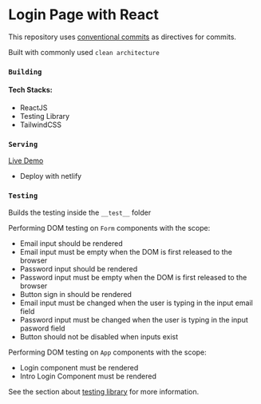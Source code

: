 # Login Page with React
This repository uses [conventional commits](https://pages.github.com/) as directives for commits.


Built with commonly used `clean architecture`


### `Building`

#### Tech Stacks:

- ReactJS 
- Testing Library 
- TailwindCSS


### `Serving`

[Live Demo](https://form-ui-zot.netlify.app) 
- Deploy with netlify

### `Testing`

Builds the testing inside the `__test__` folder

Performing DOM testing on `Form` components with the scope:
- Email input should be rendered
- Email input must be empty when the DOM is first released to the browser
- Password input should be rendered
- Password input must be empty when the DOM is first released to the browser
- Button sign in should be rendered
- Email input must be changed when the user is typing in the input email field
- Password input must be changed when the user is typing in the input pasword field
- Button should not be disabled when inputs exist


Performing DOM testing on `App` components with the scope:
- Login component must be rendered
- Intro Login Component must be rendered

See the section about [testing library](https://testing-library.com/) for more information.
